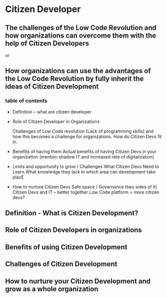 # Citizen Developer
## The challenges of the Low Code Revolution and how organizations can overcome them with the help of Citizen Developers
or
## How organizations can use the advantages of the Low Code Revolution by fully inherit the ideas of Citizen Development

### table of contents
- Definition – what are citizen developer
- Role of Citizen Developer in Organizations
    
    Challenges of Low Code revolution (Lack of programming skills) and how this becomes a challenge for organizations. How do Citizen Devs fit in.
- Benefits of having them
Actual benefits of having Citizen Devs in your organization (mention shadow IT and increased rate of digitalization)
- Limits and opportunity to grow / Challenges
	What Citizen Devs Need to Learn
What knowledge they lack
In which area can development take placE
- How to nurture Citizen Devs
	Safe space / Governance (two sides of it)
	Citizen Devs and IT – better together
	Low Code platform = more citizen devs?

## Definition - What is Citizen Development?

## Role of Citizen Developers in organizations

## Benefits of using Citizen Development

## Challenges of Citizen Development

## How to nurture your Citizen Development and grow as a whole organization
